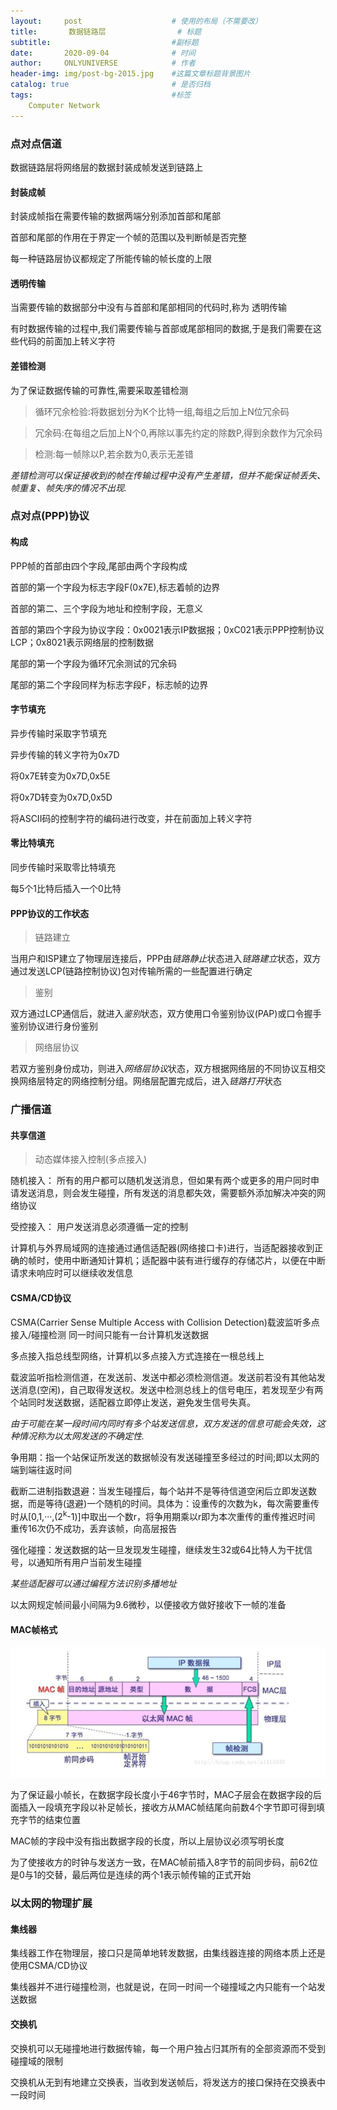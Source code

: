 ```yaml
---
layout:     post                    # 使用的布局（不需要改）
title:       数据链路层                # 标题 
subtitle:                           #副标题
date:       2020-09-04              # 时间
author:     ONLYUNIVERSE            # 作者
header-img: img/post-bg-2015.jpg    #这篇文章标题背景图片
catalog: true                       # 是否归档
tags:                               #标签
    Computer Network
---
```


### 点对点信道

数据链路层将网络层的数据封装成帧发送到链路上

#### 封装成帧

封装成帧指在需要传输的数据两端分别添加首部和尾部

首部和尾部的作用在于界定一个帧的范围以及判断帧是否完整

每一种链路层协议都规定了所能传输的帧长度的上限

#### 透明传输

当需要传输的数据部分中没有与首部和尾部相同的代码时,称为  透明传输

有时数据传输的过程中,我们需要传输与首部或尾部相同的数据,于是我们需要在这些代码的前面加上转义字符

#### 差错检测

为了保证数据传输的可靠性,需要采取差错检测

> 循环冗余检验:将数据划分为K个比特一组,每组之后加上N位冗余码

> 冗余码:在每组之后加上N个0,再除以事先约定的除数P,得到余数作为冗余码

> 检测:每一帧除以P,若余数为0,表示无差错

*差错检测可以保证接收到的帧在传输过程中没有产生差错，但并不能保证帧丢失、帧重复、帧失序的情况不出现.*

### 点对点(PPP)协议

#### 构成

PPP帧的首部由四个字段,尾部由两个字段构成

首部的第一个字段为标志字段F(0x7E),标志着帧的边界

首部的第二、三个字段为地址和控制字段，无意义

首部的第四个字段为协议字段：0x0021表示IP数据报；0xC021表示PPP控制协议LCP；0x8021表示网络层的控制数据

尾部的第一个字段为循环冗余测试的冗余码

尾部的第二个字段同样为标志字段F，标志帧的边界

#### 字节填充

异步传输时采取字节填充

异步传输的转义字符为0x7D

将0x7E转变为0x7D,0x5E

将0x7D转变为0x7D,0x5D

将ASCII码的控制字符的编码进行改变，并在前面加上转义字符

#### 零比特填充

同步传输时采取零比特填充

每5个1比特后插入一个0比特

#### PPP协议的工作状态

> 链路建立

当用户和ISP建立了物理层连接后，PPP由*链路静止*状态进入*链路建立*状态，双方通过发送LCP(链路控制协议)包对传输所需的一些配置进行确定

> 鉴别

双方通过LCP通信后，就进入*鉴别*状态，双方使用口令鉴别协议(PAP)或口令握手鉴别协议进行身份鉴别

> 网络层协议

若双方鉴别身份成功，则进入*网络层协议*状态，双方根据网络层的不同协议互相交换网络层特定的网络控制分组。网络层配置完成后，进入*链路打开*状态

### 广播信道

#### 共享信道

> 动态媒体接入控制(多点接入)

随机接入： 所有的用户都可以随机发送消息，但如果有两个或更多的用户同时申请发送消息，则会发生碰撞，所有发送的消息都失效，需要额外添加解决冲突的网络协议

受控接入： 用户发送消息必须遵循一定的控制

计算机与外界局域网的连接通过通信适配器(网络接口卡)进行，当适配器接收到正确的帧时，使用中断通知计算机；适配器中装有进行缓存的存储芯片，以便在中断请求未响应时可以继续收发信息

#### CSMA/CD协议

CSMA(Carrier Sense Multiple Access with Collision Detection)载波监听多点接入/碰撞检测
同一时间只能有一台计算机发送数据  

多点接入指总线型网络，计算机以多点接入方式连接在一根总线上

载波监听指检测信道，在发送前、发送中都必须检测信道。发送前若没有其他站发送消息(空闲)，自己取得发送权。发送中检测总线上的信号电压，若发现至少有两个站同时发送数据，适配器立即停止发送，避免发生信号失真。

*由于可能在某一段时间内同时有多个站发送信息，双方发送的信息可能会失效，这种情况称为以太网发送的不确定性.*

争用期：指一个站保证所发送的数据帧没有发送碰撞至多经过的时间;即以太网的端到端往返时间

截断二进制指数退避：当发生碰撞后，每个站并不是等待信道空闲后立即发送数据，而是等待(退避)一个随机的时间。具体为：设重传的次数为k，每次需要重传时从\[0,1,···,(2<sup>k</sup>-1)\]中取出一个数r，将争用期乘以r即为本次重传的重传推迟时间
重传16次仍不成功，丢弃该帧，向高层报告

强化碰撞：发送数据的站一旦发现发生碰撞，继续发生32或64比特人为干扰信号，以通知所有用户当前发生碰撞

*某些适配器可以通过编程方法识别多播地址*

以太网规定帧间最小间隔为9.6微秒，以便接收方做好接收下一帧的准备

#### MAC帧格式

![ ](https://github.com/ONLYUNIVERSE/ONLYUNIVERSE.github.io/blob/master/Image/RQIO7HSQEEVD5AP.png?raw=true)

为了保证最小帧长，在数据字段长度小于46字节时，MAC子层会在数据字段的后面插入一段填充字段以补足帧长，接收方从MAC帧结尾向前数4个字节即可得到填充字节的结束位置

MAC帧的字段中没有指出数据字段的长度，所以上层协议必须写明长度

为了使接收方的时钟与发送方一致，在MAC帧前插入8字节的前同步码，前62位是0与1的交替，最后两位是连续的两个1表示帧传输的正式开始

### 以太网的物理扩展

#### 集线器

集线器工作在物理层，接口只是简单地转发数据，由集线器连接的网络本质上还是使用CSMA/CD协议

集线器并不进行碰撞检测，也就是说，在同一时间一个碰撞域之内只能有一个站发送数据

#### 交换机

交换机可以无碰撞地进行数据传输，每一个用户独占归其所有的全部资源而不受到碰撞域的限制

交换机从无到有地建立交换表，当收到发送帧后，将发送方的接口保持在交换表中一段时间
